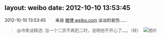 layout: weibo
date: 2012-10-10 13:53:45
---
2012-10-10 13:53:45  &nbsp;&nbsp;&nbsp;&nbsp;&nbsp;&nbsp; 来自 <a href="http://weibo.com/" rel="nofollow">微博 weibo.com</a>
淡淡的哀伤……
>  @冷笑话精选: 当一个二货不再犯二时，说明他不开心了。。。（转） ​​​
>  ![图片](https://ww4.sinaimg.cn/large/62037b5ajw1dxb8xtpnryj.jpg)
